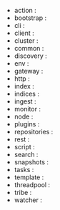 - action : 
- bootstrap : 
- cli : 
- client : 
- cluster : 
- common : 
- discovery :
- env : 
- gateway : 
- http : 
- index : 
- indices : 
- ingest : 
- monitor : 
- node : 
- plugins : 
- repositories : 
- rest : 
- script : 
- search : 
- snapshots : 
- tasks : 
- template : 
- threadpool : 
- tribe : 
- watcher : 

